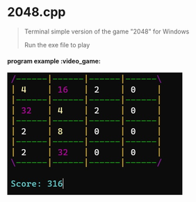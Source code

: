 # 2048.cpp
>Terminal simple version of the game "2048" for Windows
>
>Run the exe file to play

<h4> program example :video_game: </h4>
<img src="/images/gameplay.jpg">
